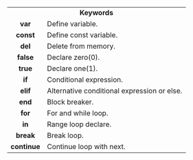 <table>
  <tr>
    <td colspan="2" align="center"><b>Keywords</b></td>
  </tr>
  <tr>
    <td align="center"><b>var</b></td>
    <td>Define variable.</td>
  </tr>
  <tr>
    <td align="center"><b>const</b></td>
    <td>Define const variable.</td>
  </tr>
  <tr>
    <td align="center"><b>del</b></td>
    <td>Delete from memory.</td>
  </tr>
  <tr>
    <td align="center"><b>false</b></td>
    <td>Declare zero(0).</td>
  </tr>
  <tr>
    <td align="center"><b>true</b></td>
    <td>Declare one(1).</td>
  </tr>
  <tr>
    <td align="center"><b>if</b></td>
    <td>Conditional expression.</td>
  </tr>
  <tr>
    <td align="center"><b>elif</b></td>
    <td>Alternative conditional expression or else.</td>
  </tr>
  <tr>
    <td align="center"><b>end</b></td>
    <td>Block breaker.</td>
  </tr>
  <tr>
    <td align="center"><b>for</b></td>
    <td>For and while loop.</td>
  </tr>
  <tr>
    <td align="center"><b>in</b></td>
    <td>Range loop declare.</td>
  </tr>
  <tr>
    <td align="center"><b>break</b></td>
    <td>Break loop.</td>
  </tr>
  <tr>
    <td align="center"><b>continue</b></td>
    <td>Continue loop with next.</td>
  </tr>
</table>
